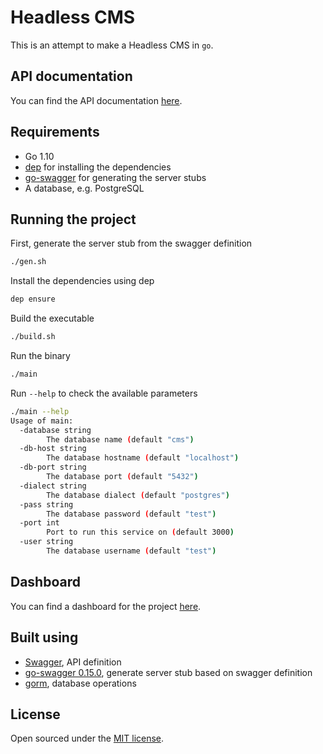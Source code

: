 # Headless CMS

This is an attempt to make a Headless CMS in `go`.

## API documentation

You can find the API documentation [here](http://rebilly.github.io/ReDoc/?url=https://raw.githubusercontent.com/Xzya/headless-cms/master/swagger/swagger.yml).

## Requirements

- Go 1.10
- [dep](https://github.com/golang/dep) for installing the dependencies
- [go-swagger](https://github.com/go-swagger/go-swagger) for generating the server stubs
- A database, e.g. PostgreSQL

## Running the project

First, generate the server stub from the swagger definition

```bash
./gen.sh
```

Install the dependencies using dep

```bash
dep ensure
```

Build the executable

```bash
./build.sh
```

Run the binary

```bash
./main
```

Run `--help` to check the available parameters

```bash
./main --help
Usage of main:
  -database string
        The database name (default "cms")
  -db-host string
        The database hostname (default "localhost")
  -db-port string
        The database port (default "5432")
  -dialect string
        The database dialect (default "postgres")
  -pass string
        The database password (default "test")
  -port int
        Port to run this service on (default 3000)
  -user string
        The database username (default "test")
```

## Dashboard

You can find a dashboard for the project [here](https://github.com/Xzya/headless-cms-dashboard).

## Built using

- [Swagger](https://swagger.io/), API definition
- [go-swagger 0.15.0](https://github.com/go-swagger/go-swagger/releases/tag/0.15.0), generate server stub based on swagger definition
- [gorm](https://github.com/jinzhu/gorm), database operations

## License

Open sourced under the [MIT license](./LICENSE.md).